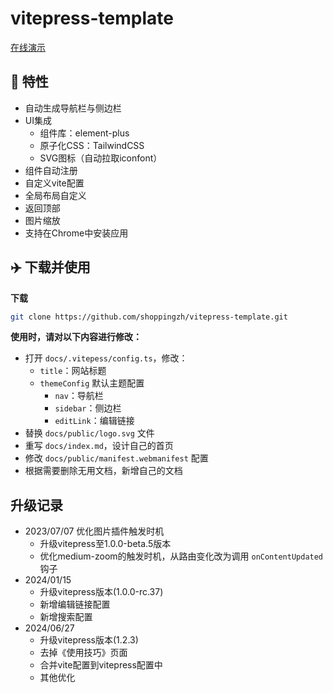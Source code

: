 # vitepress-template
[在线演示](https://vitepress-template.vercel.app/)


## 🚀 特性

- 自动生成导航栏与侧边栏
- UI集成
  - 组件库：element-plus
  - 原子化CSS：TailwindCSS
  - SVG图标（自动拉取iconfont）
- 组件自动注册
- 自定义vite配置
- 全局布局自定义
- 返回顶部
- 图片缩放
- 支持在Chrome中安装应用

## ✈️ 下载并使用

**下载**

```bash
git clone https://github.com/shoppingzh/vitepress-template.git
```

**使用时，请对以下内容进行修改：**

- 打开 `docs/.vitepess/config.ts`，修改：
  - `title`：网站标题
  - `themeConfig` 默认主题配置
    - `nav`：导航栏
    - `sidebar`：侧边栏
    - `editLink`：编辑链接
- 替换 `docs/public/logo.svg` 文件
- 重写 `docs/index.md`，设计自己的首页
- 修改 `docs/public/manifest.webmanifest` 配置
- 根据需要删除无用文档，新增自己的文档

## 升级记录

- 2023/07/07 优化图片插件触发时机
  - 升级vitepress至1.0.0-beta.5版本
  - 优化medium-zoom的触发时机，从路由变化改为调用 `onContentUpdated` 钩子
- 2024/01/15
  - 升级vitepress版本(1.0.0-rc.37)
  - 新增编辑链接配置
  - 新增搜索配置
- 2024/06/27
  - 升级vitepress版本(1.2.3)
  - 去掉《使用技巧》页面
  - 合并vite配置到vitepress配置中
  - 其他优化
